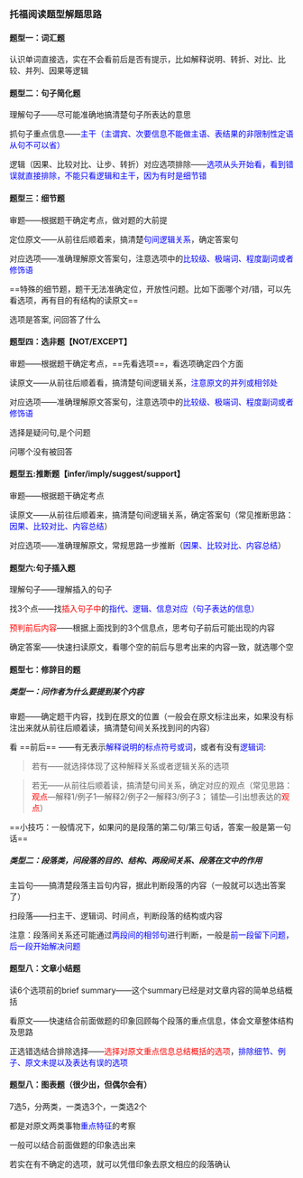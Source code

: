 ### 托福阅读题型解题思路

#### 题型一：词汇题
认识单词直接选，实在不会看前后是否有提示，比如解释说明、转折、对比、比较、并列、因果等逻辑

#### 题型二：句子简化题
理解句子——尽可能准确地搞清楚句子所表达的意思

抓句子重点信息——<font color='blue'>主干（主谓宾、次要信息不能做主语、表结果的非限制性定语从句不可以省）</font>

逻辑（因果、比较对比、让步、转折）对应选项排除——<font color='blue'>选项从头开始看，看到错误就直接排除，不能只看逻辑和主干，因为有时是细节错</font>

#### 题型三：细节题
审题——根据题干确定考点，做对题的大前提

定位原文——从前往后顺着来，搞清楚<font color='blue'>句间逻辑关系</font>，确定答案句

对应选项——准确理解原文答案句，注意选项中的<font color='blue'>比较级、极端词、程度副词或者修饰语</font>

==特殊的细节题，题干无法准确定位，开放性问题。比如下面哪个对/错，可以先看选项，再有目的有结构的读原文==

选项是答案, 问回答了什么

#### 题型四：选非题【NOT/EXCEPT】
审题——根据题干确定考点，==先看选项==，看选项确定四个方面

读原文——从前往后顺着看，搞清楚句间逻辑关系，<font color='blue'>注意原文的并列或相邻处</font>

对应选项——准确理解原文答案句，注意选项中的<font color='blue'>比较级、极端词、程度副词或者修饰语</font>

选择是疑问句,是个问题

问哪个没有被回答

#### 题型五:推断题【infer/imply/suggest/support】
审题——根据题干确定考点

读原文——从前往后顺着来，搞清楚句间逻辑关系，确定答案句（常见推断思路：<font color='blue'>因果、比较对比、内容总结</font>）

对应选项——准确理解原文，常规思路一步推断（<font color='blue'>因果、比较对比、内容总结</font>）

#### 题型六:句子插入题
理解句子——理解插入的句子

找3个点——找<font color='red'>插入句子中</font>的<font color='blue'>指代、逻辑、信息对应（句子表达的信息）</font>

<font color='red'>预判前后内容</font>——根据上面找到的3个信息点，思考句子前后可能出现的内容

确定答案——快速扫读原文，看哪个空的前后与思考出来的内容一致，就选哪个空

#### 题型七：修辞目的题

##### 类型一：问作者为什么要提到某个内容
审题——确定题干内容，找到在原文的位置（一般会在原文标注出来，如果没有标注出来就从前往后顺着读，搞清楚句间关系找到问的内容）

看 ==前后== ——有无表示<font color='blue'>解释说明的标点符号或词</font>，或者有没有<font color='blue'>逻辑词</font>:

>若有——就选择体现了这种解释关系或者逻辑关系的选项

>若无——从前往后顺着读，搞清楚句间关系，确定对应的观点（常见思路：<font color='red'>观点</font>—解释1/例子1—解释2/例子2—解释3/例子3； 铺垫—引出想表达的<font color='red'>观点</font>）

==小技巧：一般情况下，如果问的是段落的第二句/第三句话，答案一般是第一句话==

##### 类型二：段落类，问段落的目的、结构、两段间关系、段落在文中的作用
主旨句——搞清楚段落主旨句内容，据此判断段落的内容（一般就可以选出答案了）

扫段落——扫主干、逻辑词、时间点，判断段落的结构或内容

注意：段落间关系还可能通过<font color='blue'>两段间的相邻句</font>进行判断，一般是<font color='blue'>前一段留下问题，后一段开始解决问题</font>

#### 题型八：文章小结题
读6个选项前的brief summary——这个summary已经是对文章内容的简单总结概括

看原文——快速结合前面做题的印象回顾每个段落的重点信息，体会文章整体结构及思路

正选错选结合排除选择——<font color='red'>选择对原文重点信息总结概括的选项</font>，<font color='blue'>排除细节、例子、原文未提以及表达有误的选项</font>

#### 题型八：图表题（很少出，但偶尔会有）
7选5，分两类，一类选3个，一类选2个

都是对原文两类事物<font color='blue'>重点特征</font>的考察

一般可以结合前面做题的印象选出来

若实在有不确定的选项，就可以凭借印象去原文相应的段落确认

	
